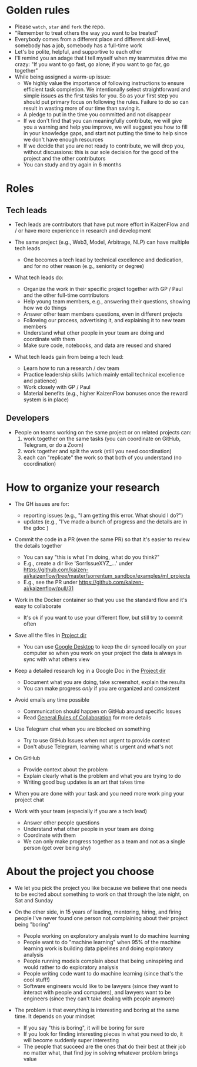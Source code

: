 # Golden rules

- Please `watch`, `star` and `fork` the repo.
- "Remember to treat others the way you want to be treated"
- Everybody comes from a different place and different skill-level, somebody has
  a job, somebody has a full-time work
- Let's be polite, helpful, and supportive to each other
- I'll remind you an adage that I tell myself when my teammates drive me crazy:
  "If you want to go fast, go alone; if you want to go far, go together"
- While being assigned a warm-up issue:
  - We highly value the importance of following instructions to ensure efficient
    task completion. We intentionally select straightforward and simple issues
    as the first tasks for you. So as your first step you should put primary
    focus on following the rules. Failure to do so can result in wasting more of
    our time than saving it.
  - A pledge to put in the time you committed and not disappear
  - If we don't find that you can meaningfully contribute, we will give you a
    warning and help you improve, we will suggest you how to fill in your
    knowledge gaps, and start not putting the time to help since we don't have
    enough resources
  - If we decide that you are not ready to contribute, we will drop you, without
    discussions: this is our sole decision for the good of the project and the
    other contributors
  - You can study and try again in 6 months

# Roles

## Tech leads

- Tech leads are contributors that have put more effort in KaizenFlow and / or
  have more experience in research and development

- The same project (e.g., Web3, Model, Arbitrage, NLP) can have multiple tech
  leads

  - One becomes a tech lead by technical excellence and dedication, and for no
    other reason (e.g., seniority or degree)

- What tech leads do:

  - Organize the work in their specific project together with GP / Paul and the
    other full-time contributors
  - Help young team members, e.g., answering their questions, showing how we do
    things
  - Answer other team members questions, even in different projects
  - Following our process, advertising it, and explaining it to new team members
  - Understand what other people in your team are doing and coordinate with them
  - Make sure code, notebooks, and data are reused and shared

- What tech leads gain from being a tech lead:
  - Learn how to run a research / dev team
  - Practice leadership skills (which mainly entail technical excellence and
    patience)
  - Work closely with GP / Paul
  - Material benefits (e.g., higher KaizenFlow bonuses once the reward system is
    in place)

## Developers

- People on teams working on the same project or on related projects can:
  1. work together on the same tasks (you can coordinate on GitHub, Telegram, or
     do a Zoom)
  2. work together and split the work (still you need coordination)
  3. each can "replicate" the work so that both of you understand (no
     coordination)

# How to organize your research

- The GH issues are for:

  - reporting issues (e.g., "I am getting this error. What should I do?")
  - updates (e.g., "I've made a bunch of progress and the details are in the
    gdoc <link>)

- Commit the code in a PR (even the same PR) so that it's easier to review the
  details together

  - You can say "this is what I'm doing, what do you think?"
  - E.g., create a dir like 'SorrIssueXYZ\_...' under
    https://github.com/kaizen-ai/kaizenflow/tree/master/sorrentum_sandbox/examples/ml_projects
  - E.g., see the PR under https://github.com/kaizen-ai/kaizenflow/pull/31

- Work in the Docker container so that you use the standard flow and it's easy
  to collaborate

  - It's ok if you want to use your different flow, but still try to commit
    often

- Save all the files in
  [Project dir](https://drive.google.com/drive/u/0/folders/1eKj6u_cbQM0ZLZ4wRJ6xPM1oqIKwusUo)

  - You can use [Google Desktop](https://www.google.com/drive/download/) to keep
    the dir synced locally on your computer so when you work on your project the
    data is always in sync with what others view

- Keep a detailed research log in a Google Doc in the
  [Project dir](https://drive.google.com/drive/u/0/folders/1eKj6u_cbQM0ZLZ4wRJ6xPM1oqIKwusUo)

  - Document what you are doing, take screenshot, explain the results
  - You can make progress _only_ if you are organized and consistent

- Avoid emails any time possible

  - Communication should happen on GitHub around specific Issues
  - Read [General Rules of Collaboration](General_rules_of_collaboration.md) for
    more details

- Use Telegram chat when you are blocked on something

  - Try to use GitHub Issues when not urgent to provide context
  - Don't abuse Telegram, learning what is urgent and what's not

- On GitHub

  - Provide context about the problem
  - Explain clearly what is the problem and what you are trying to do
  - Writing good bug updates is an art that takes time

- When you are done with your task and you need more work ping your project chat

- Work with your team (especially if you are a tech lead)
  - Answer other people questions
  - Understand what other people in your team are doing
  - Coordinate with them
  - We can only make progress together as a team and not as a single person (get
    over being shy)

# About the project you choose

- We let you pick the project you like because we believe that one needs to be
  excited about something to work on that through the late night, on Sat and
  Sunday
- On the other side, in 15 years of leading, mentoring, hiring, and firing
  people I've never found one person not complaining about their project being
  "boring"

  - People working on exploratory analysis want to do machine learning
  - People want to do "machine learning" when 95% of the machine learning work
    is building data pipelines and doing exploratory analysis
  - People running models complain about that being uninspiring and would rather
    to do exploratory analysis
  - People writing code want to do machine learning (since that's the cool
    stuff!)
  - Software engineers would like to be lawyers (since they want to interact
    with people and computers), and lawyers want to be engineers (since they
    can't take dealing with people anymore)

- The problem is that everything is interesting and boring at the same time. It
  depends on your mindset
  - If you say "this is boring", it will be boring for sure
  - If you look for finding interesting pieces in what you need to do, it will
    become suddenly super interesting
  - The people that succeed are the ones that do their best at their job no
    matter what, that find joy in solving whatever problem brings value
